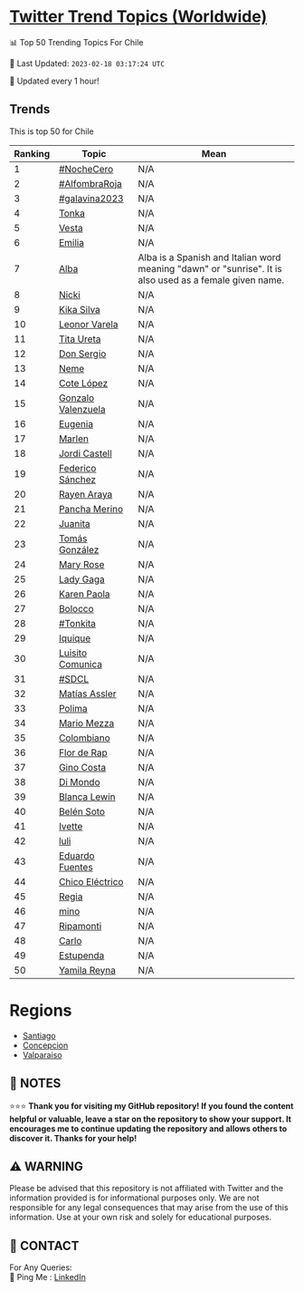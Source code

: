 [Twitter Trend Topics (Worldwide)](https://github.com/ErcinDedeoglu/Twitter-Trend-Topics)
==========


📊 Top 50 Trending Topics For Chile

📆 Last Updated: `2023-02-18 03:17:24 UTC`

🔧 Updated every 1 hour!


## Trends

This is top 50 for Chile

| Ranking | Topic | Mean |
| ------- | ------------ | ------------ |
| 1 | [#NocheCero](http://twitter.com/search?q=%23NocheCero) | N/A |
| 2 | [#AlfombraRoja](http://twitter.com/search?q=%23AlfombraRoja) | N/A |
| 3 | [#galavina2023](http://twitter.com/search?q=%23galavina2023) | N/A |
| 4 | [Tonka](http://twitter.com/search?q=Tonka) | N/A |
| 5 | [Vesta](http://twitter.com/search?q=Vesta) | N/A |
| 6 | [Emilia](http://twitter.com/search?q=Emilia) | N/A |
| 7 | [Alba](http://twitter.com/search?q=Alba) | Alba is a Spanish and Italian word meaning "dawn" or "sunrise". It is also used as a female given name. |
| 8 | [Nicki](http://twitter.com/search?q=Nicki) | N/A |
| 9 | [Kika Silva](http://twitter.com/search?q=Kika+Silva) | N/A |
| 10 | [Leonor Varela](http://twitter.com/search?q=Leonor+Varela) | N/A |
| 11 | [Tita Ureta](http://twitter.com/search?q=Tita+Ureta) | N/A |
| 12 | [Don Sergio](http://twitter.com/search?q=Don+Sergio) | N/A |
| 13 | [Neme](http://twitter.com/search?q=Neme) | N/A |
| 14 | [Cote López](http://twitter.com/search?q=Cote+L%c3%b3pez) | N/A |
| 15 | [Gonzalo Valenzuela](http://twitter.com/search?q=Gonzalo+Valenzuela) | N/A |
| 16 | [Eugenia](http://twitter.com/search?q=Eugenia) | N/A |
| 17 | [Marlen](http://twitter.com/search?q=Marlen) | N/A |
| 18 | [Jordi Castell](http://twitter.com/search?q=Jordi+Castell) | N/A |
| 19 | [Federico Sánchez](http://twitter.com/search?q=Federico+S%c3%a1nchez) | N/A |
| 20 | [Rayen Araya](http://twitter.com/search?q=Rayen+Araya) | N/A |
| 21 | [Pancha Merino](http://twitter.com/search?q=Pancha+Merino) | N/A |
| 22 | [Juanita](http://twitter.com/search?q=Juanita) | N/A |
| 23 | [Tomás González](http://twitter.com/search?q=Tom%c3%a1s+Gonz%c3%a1lez) | N/A |
| 24 | [Mary Rose](http://twitter.com/search?q=Mary+Rose) | N/A |
| 25 | [Lady Gaga](http://twitter.com/search?q=Lady+Gaga) | N/A |
| 26 | [Karen Paola](http://twitter.com/search?q=Karen+Paola) | N/A |
| 27 | [Bolocco](http://twitter.com/search?q=Bolocco) | N/A |
| 28 | [#Tonkita](http://twitter.com/search?q=%23Tonkita) | N/A |
| 29 | [Iquique](http://twitter.com/search?q=Iquique) | N/A |
| 30 | [Luisito Comunica](http://twitter.com/search?q=Luisito+Comunica) | N/A |
| 31 | [#SDCL](http://twitter.com/search?q=%23SDCL) | N/A |
| 32 | [Matías Assler](http://twitter.com/search?q=Mat%c3%adas+Assler) | N/A |
| 33 | [Polima](http://twitter.com/search?q=Polima) | N/A |
| 34 | [Mario Mezza](http://twitter.com/search?q=Mario+Mezza) | N/A |
| 35 | [Colombiano](http://twitter.com/search?q=Colombiano) | N/A |
| 36 | [Flor de Rap](http://twitter.com/search?q=Flor+de+Rap) | N/A |
| 37 | [Gino Costa](http://twitter.com/search?q=Gino+Costa) | N/A |
| 38 | [Di Mondo](http://twitter.com/search?q=Di+Mondo) | N/A |
| 39 | [Blanca Lewin](http://twitter.com/search?q=Blanca+Lewin) | N/A |
| 40 | [Belén Soto](http://twitter.com/search?q=Bel%c3%a9n+Soto) | N/A |
| 41 | [Ivette](http://twitter.com/search?q=Ivette) | N/A |
| 42 | [luli](http://twitter.com/search?q=luli) | N/A |
| 43 | [Eduardo Fuentes](http://twitter.com/search?q=Eduardo+Fuentes) | N/A |
| 44 | [Chico Eléctrico](http://twitter.com/search?q=Chico+El%c3%a9ctrico) | N/A |
| 45 | [Regia](http://twitter.com/search?q=Regia) | N/A |
| 46 | [mino](http://twitter.com/search?q=mino) | N/A |
| 47 | [Ripamonti](http://twitter.com/search?q=Ripamonti) | N/A |
| 48 | [Carlo](http://twitter.com/search?q=Carlo) | N/A |
| 49 | [Estupenda](http://twitter.com/search?q=Estupenda) | N/A |
| 50 | [Yamila Reyna](http://twitter.com/search?q=Yamila+Reyna) | N/A |



# Regions

* [Santiago](</Chile/Santiago.md>)
* [Concepcion](</Chile/Concepcion.md>)
* [Valparaiso](</Chile/Valparaiso.md>)



## 📝 NOTES

⭐⭐⭐ **Thank you for visiting my GitHub repository! If you found the content helpful or valuable, leave a star on the repository to show your support. It encourages me to continue updating the repository and allows others to discover it. Thanks for your help!**


## ⚠️ WARNING

Please be advised that this repository is not affiliated with Twitter and the information provided is for informational purposes only. We are not responsible for any legal consequences that may arise from the use of this information. Use at your own risk and solely for educational purposes.


## 📨 CONTACT

 For Any Queries:  
            🏓 Ping Me : [LinkedIn](https://www.linkedin.com/in/ercindedeoglu/)
